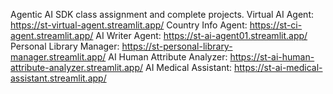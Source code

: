 Agentic AI SDK class assignment and complete projects.
Virtual AI Agent:
https://st-virtual-agent.streamlit.app/
Country Info Agent:
https://st-ci-agent.streamlit.app/
AI Writer Agent:
https://st-ai-agent01.streamlit.app/
Personal Library Manager:
https://st-personal-library-manager.streamlit.app/
AI Human Attribute Analyzer:
https://st-ai-human-attribute-analyzer.streamlit.app/
AI Medical Assistant:
https://st-ai-medical-assistant.streamlit.app/
